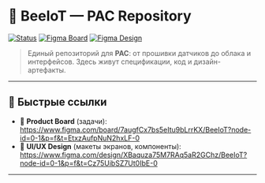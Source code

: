 # 🐝 BeeIoT — PAC Repository

[![Status](https://img.shields.io/badge/status-in_progress-yellow)](#)
[![Figma Board](https://img.shields.io/badge/Figma-Board-0ACF83?logo=figma&logoColor=white)](https://www.figma.com/board/7augfCx7bs5eItu9bLrrKX/BeeIoT?node-id=0-1&p=f&t=EtxzAufpNuN2hxLF-0)
[![Figma Design](https://img.shields.io/badge/Figma-Design-0ACF83?logo=figma&logoColor=white)](https://www.figma.com/design/XBaquza75M7RAq5aR2GChz/BeeIoT?node-id=0-1&p=f&t=Cz75UibSZ7Ut0IbE-0)

> Единый репозиторий для **PAC**: от прошивки датчиков до облака и интерфейсов. Здесь живут спецификации, код и дизайн-артефакты.

---

## 🔗 Быстрые ссылки

- 📌 **Product Board** (задачи):  
  https://www.figma.com/board/7augfCx7bs5eItu9bLrrKX/BeeIoT?node-id=0-1&p=f&t=EtxzAufpNuN2hxLF-0
- 🎨 **UI/UX Design** (макеты экранов, компоненты):  
  https://www.figma.com/design/XBaquza75M7RAq5aR2GChz/BeeIoT?node-id=0-1&p=f&t=Cz75UibSZ7Ut0IbE-0
---
